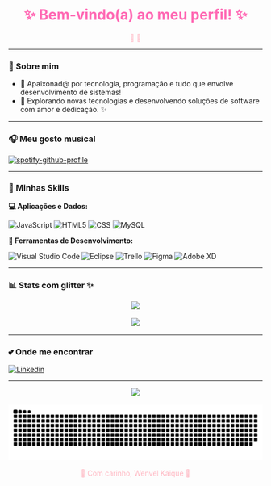 <h1 align="center" style="color:hotpink;">✨ Bem-vindo(a) ao meu perfil! ✨</h1>
<p align="center" style="color:pink;">🌸  🌸</p>

---

### 🌷 Sobre mim

- 💖 Apaixonad@ por tecnologia, programação e tudo que envolve desenvolvimento de sistemas!
- 🤔 Explorando novas tecnologias e desenvolvendo soluções de software com amor e dedicação. ✨

---

### 🎧 Meu gosto musical

[![spotify-github-profile](https://spotify-github-profile.kittinanx.com/api/view?uid=31qd7t3n3pko2nu272rtnsswcd3a&cover_image=true&theme=default&show_offline=true&background_color=ffb6c1&interchange=false)](https://spotify-github-profile.kittinanx.com/api/view?uid=31qd7t3n3pko2nu272rtnsswcd3a&redirect=true)

---

### 🌸 Minhas Skills

**💻 Aplicações e Dados:**

![JavaScript](https://img.shields.io/badge/-JavaScript-ff69b4?style=flat&logo=javascript&logoColor=white)
![HTML5](https://img.shields.io/badge/-HTML5-ff69b4?style=flat&logo=HTML5&logoColor=white)
![CSS](https://img.shields.io/badge/-CSS-ff69b4?style=flat&logo=CSS3&logoColor=white)
![MySQL](https://img.shields.io/badge/-MySQL-ff69b4?style=flat&logo=mysql&logoColor=white)

**🧰 Ferramentas de Desenvolvimento:**

![Visual Studio Code](https://img.shields.io/badge/-VSCode-ffb6c1?style=flat&logo=visual-studio-code&logoColor=white)
![Eclipse](https://img.shields.io/badge/-Eclipse-ffb6c1?style=flat&logo=eclipse-ide&logoColor=white)
![Trello](https://img.shields.io/badge/-Trello-ffb6c1?style=flat&logo=trello&logoColor=white)
![Figma](https://img.shields.io/badge/-Figma-ffb6c1?style=flat&logo=figma&logoColor=white)
![Adobe XD](https://img.shields.io/badge/-AdobeXD-ffb6c1?style=flat&logo=adobe-xd&logoColor=white)

---

### 📊 Stats com glitter ✨

<p align="center">
  <img src="https://github-readme-stats.vercel.app/api?username=animes-web&theme=rose_pine&show_icons=true&hide_border=true&count_private=true"/>
</p>

<p align="center">
  <img src="https://github-readme-stats.vercel.app/api/top-langs/?username=Animes-web&theme=tokyonight&show_icons=true&hide_border=false&layout=compact"/>
</p>

---

### 💕 Onde me encontrar

[![Linkedin](https://img.shields.io/badge/-WenvelKaique-ff69b4?style=flat-square&logo=Linkedin&logoColor=white&link=https://www.linkedin.com/in/wenvel-kaique-989230310/)](https://www.linkedin.com/in/wenvel-kaique-989230310/)

---

<p align="center">
  <img src="https://github.com/animes-web/Animes-web/blob/main/loading.gif" width="200px">
</p>

<p align="center">
  <img src="https://github.com/Platane/snk/raw/output/github-contribution-grid-snake.svg" />
</p>

<p align="center" style="color:lightpink;">🌸 Com carinho, Wenvel Kaique 💖</p>
